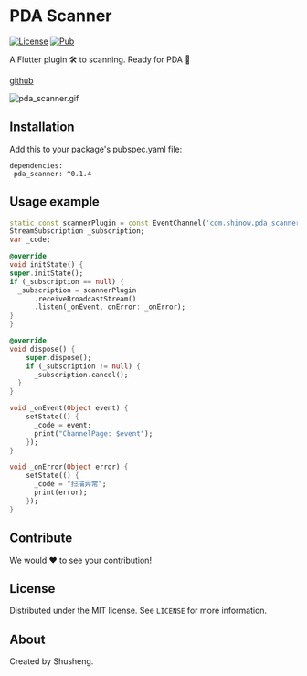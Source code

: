 # PDA Scanner
  
[![License][license-image]][license-url] 
[![Pub](https://img.shields.io/pub/v/pda_scanner.svg?style=flat-square)](https://pub.dartlang.org/packages/pda_scanner)

A Flutter plugin 🛠 to scanning. Ready for PDA 🚀 

[github](https://github.com/leyan95/pda_scanner)

![pda_scanner.gif](https://upload-images.jianshu.io/upload_images/3646846-16ca17b573a765f2.gif?imageMogr2/auto-orient/strip%7CimageView2/2/w/320/format/webp)

## Installation

Add this to your package's pubspec.yaml file:

```
dependencies:
 pda_scanner: ^0.1.4
```

## Usage example
```dart
static const scannerPlugin = const EventChannel('com.shinow.pda_scanner/plugin');
StreamSubscription _subscription;
var _code;

@override
void initState() {
super.initState();
if (_subscription == null) {
  _subscription = scannerPlugin
      .receiveBroadcastStream()
      .listen(_onEvent, onError: _onError);
}
}

@override
void dispose() {
    super.dispose();
    if (_subscription != null) {
      _subscription.cancel();
  }
}

void _onEvent(Object event) {
    setState(() {
      _code = event;
      print("ChannelPage: $event");
    });
}

void _onError(Object error) {
    setState(() {
      _code = "扫描异常";
      print(error);
    });
}
```

## Contribute

We would ❤️ to see your contribution!

## License

Distributed under the MIT license. See ``LICENSE`` for more information.

## About

Created by Shusheng.

[license-image]: https://img.shields.io/badge/License-MIT-blue.svg
[license-url]: LICENSE
